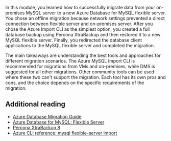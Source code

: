 In this module, you learned how to successfully migrate data from your on-premises MySQL server to a new Azure Database for MySQL flexible server. You chose an offline migration because network settings prevented a direct connection between flexible server and on-premises server. After you chose the Azure Import CLI as the simplest option, you created a full database backup using Percona XtraBackup and then restored it to a new MySQL flexible server. Finally, you redirected the database client applications to the MySQL flexible server and completed the migration.

The main takeaways are understanding the best tools and approaches for different migration scenarios. The Azure MySQL Import CLI is recommended for migrations from VMs and on-premises, while DMS is suggested for all other migrations. Other community tools can be used where these two can't support the migration. Each tool has its own pros and cons, and the choice depends on the specific requirements of the migration.

## Additional reading

- [Azure Database Migration Guide](https://learn.microsoft.com/azure/dms/)
- [Azure Database for MySQL: Flexible Server](https://learn.microsoft.com/azure/mysql/flexible-server/)
- [Percona XtraBackup 8](https://docs.percona.com/percona-xtrabackup/8.0/index.html)
- [Azure CLI reference: mysql flexible-server import](/cli/azure/mysql/flexible-server/import)
